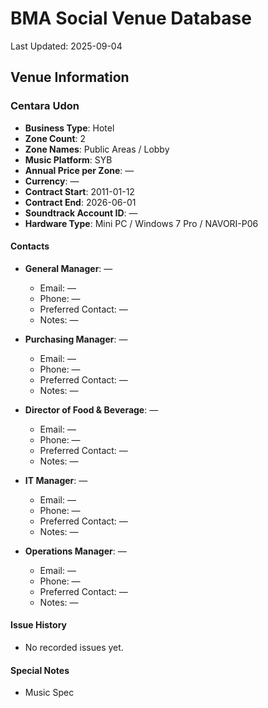 # BMA Social Venue Database

Last Updated: 2025-09-04

## Venue Information

### Centara Udon
- **Business Type**: Hotel
- **Zone Count**: 2
- **Zone Names**: Public Areas / Lobby
- **Music Platform**: SYB
- **Annual Price per Zone**: —
- **Currency**: —
- **Contract Start**: 2011-01-12
- **Contract End**: 2026-06-01
- **Soundtrack Account ID**: —
- **Hardware Type**: Mini PC / Windows 7 Pro / NAVORI-P06

#### Contacts
- **General Manager**: —
  - Email: —
  - Phone: —
  - Preferred Contact: —
  - Notes: —

- **Purchasing Manager**: —
  - Email: —
  - Phone: —
  - Preferred Contact: —
  - Notes: —

- **Director of Food & Beverage**: —
  - Email: —
  - Phone: —
  - Preferred Contact: —
  - Notes: —

- **IT Manager**: —
  - Email: —
  - Phone: —
  - Preferred Contact: —
  - Notes: —

- **Operations Manager**: —
  - Email: —
  - Phone: —
  - Preferred Contact: —
  - Notes: —

#### Issue History
- No recorded issues yet.

#### Special Notes
- Music Spec
